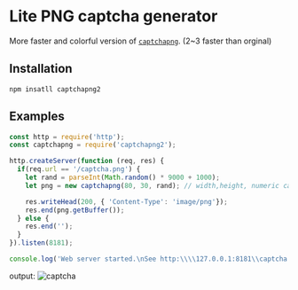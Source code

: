 ﻿
# Lite PNG captcha generator

More faster and colorful version of [`captchapng`](https://www.npmjs.com/package/captchapng). (2~3 faster than orginal)

## Installation

```shell
npm insatll captchapng2
```

## Examples

```javascript
const http = require('http');
const captchapng = require('captchapng2');

http.createServer(function (req, res) {
  if(req.url == '/captcha.png') {
    let rand = parseInt(Math.random() * 9000 + 1000);
    let png = new captchapng(80, 30, rand); // width,height, numeric captcha

    res.writeHead(200, { 'Content-Type': 'image/png'});
    res.end(png.getBuffer());
  } else {
    res.end('');
  }
}).listen(8181);

console.log('Web server started.\nSee http:\\\\127.0.0.1:8181\\captcha.png');
```

output:
![captcha](example/captcha.png)
